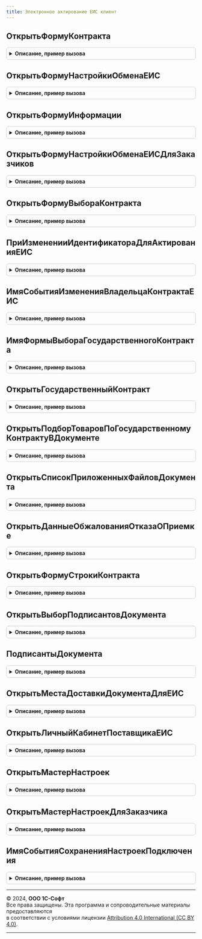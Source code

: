 ```yaml
---
title: Электронное актирование ЕИС клиент
---
```



## ОткрытьФормуКонтракта
<details style="margin: 1em 0; padding: 0.5em; border: 1px solid #ccc; border-radius: 6px;">

<summary style="font-weight: bold; cursor: pointer;">Описание, пример вызова</summary>

```bsl

// Открыть форму контракта ЕИС.
//
// Параметры:
//  Форма - ФормаКлиентскогоПриложения
//  СсылкаНаКонтракт - ОпределяемыйТип.ГосударственныеКонтрактыБЭД
//  ОповещениеОЗавершении - ОписаниеОповещения
Процедура ОткрытьФормуКонтракта(Форма, СсылкаНаКонтракт, ОповещениеОЗавершении) Экспорт
```

Пример вызова
```bsl
ЭлектронноеАктированиеЕИСКлиент.ОткрытьФормуКонтракта(Форма, СсылкаНаКонтракт, ОповещениеОЗавершении) 
```
</details>

## ОткрытьФормуНастройкиОбменаЕИС
<details style="margin: 1em 0; padding: 0.5em; border: 1px solid #ccc; border-radius: 6px;">

<summary style="font-weight: bold; cursor: pointer;">Описание, пример вызова</summary>

```bsl

// Открыть форму настроек обмена ЕИС для поставщиков.
Процедура ОткрытьФормуНастройкиОбменаЕИС() Экспорт
```

Пример вызова
```bsl
ЭлектронноеАктированиеЕИСКлиент.ОткрытьФормуНастройкиОбменаЕИС() 
```
</details>

## ОткрытьФормуИнформации
<details style="margin: 1em 0; padding: 0.5em; border: 1px solid #ccc; border-radius: 6px;">

<summary style="font-weight: bold; cursor: pointer;">Описание, пример вызова</summary>

```bsl

// Открыть форму информирования ЕИС.
//
// Параметры:
//  ПараметрыФормы - Структура
//  ОповещениеОЗавершении - ОписаниеОповещения
//
Процедура ОткрытьФормуИнформации(ПараметрыФормы, ОповещениеОЗавершении = Неопределено) Экспорт
```

Пример вызова
```bsl
ЭлектронноеАктированиеЕИСКлиент.ОткрытьФормуИнформации(ПараметрыФормы, ОповещениеОЗавершении);
```
</details>

## ОткрытьФормуНастройкиОбменаЕИСДляЗаказчиков
<details style="margin: 1em 0; padding: 0.5em; border: 1px solid #ccc; border-radius: 6px;">

<summary style="font-weight: bold; cursor: pointer;">Описание, пример вызова</summary>

```bsl

// Открыть форму настроек обмена ЕИС для заказчиков.
Процедура ОткрытьФормуНастройкиОбменаЕИСДляЗаказчиков() Экспорт
```

Пример вызова
```bsl
ЭлектронноеАктированиеЕИСКлиент.ОткрытьФормуНастройкиОбменаЕИСДляЗаказчиков() 
```
</details>

## ОткрытьФормуВыбораКонтракта
<details style="margin: 1em 0; padding: 0.5em; border: 1px solid #ccc; border-radius: 6px;">

<summary style="font-weight: bold; cursor: pointer;">Описание, пример вызова</summary>

```bsl

// Открыть форму выбора контракта.
//
// Параметры:
//  Организация - ОпределяемыйТип.Организация - организация.
//  Контрагент - ОпределяемыйТип.КонтрагентБЭД - контрагент.
//  ФормаВладелец - ФормаКлиентскогоПриложения - форма владелец.
//  ОповещениеОЗакрытии - ОписаниеОповещения, Неопределено - оповещение о закрытии.
Процедура ОткрытьФормуВыбораКонтракта(Организация, Экспорт
```

Пример вызова
```bsl
ЭлектронноеАктированиеЕИСКлиент.ОткрытьФормуВыбораКонтракта(Организация, );
```
</details>

## ПриИзмененииИдентификатораДляАктированияЕИС
<details style="margin: 1em 0; padding: 0.5em; border: 1px solid #ccc; border-radius: 6px;">

<summary style="font-weight: bold; cursor: pointer;">Описание, пример вызова</summary>

```bsl

// При изменении идентификатора для актирования ЕИС.
//
// Параметры:
//  Форма - ФормаКлиентскогоПриложения
//  ТабЧасть - ТабличнаяЧасть
//  ДанныеФормыКоллекция - ДанныеФормыКоллекция
Процедура ПриИзмененииИдентификатораДляАктированияЕИС(Форма, ТабЧасть, ДанныеФормыКоллекция) Экспорт
```

Пример вызова
```bsl
ЭлектронноеАктированиеЕИСКлиент.ПриИзмененииИдентификатораДляАктированияЕИС(Форма, ТабЧасть, ДанныеФормыКоллекция) 
```
</details>

## ИмяСобытияИзмененияВладельцаКонтрактаЕИС
<details style="margin: 1em 0; padding: 0.5em; border: 1px solid #ccc; border-radius: 6px;">

<summary style="font-weight: bold; cursor: pointer;">Описание, пример вызова</summary>

```bsl

// Имя события изменения владельца контракта ЕИС.
//
// Возвращаемое значение:
//  Строка - Имя события изменения владельца контракта ЕИС
Функция ИмяСобытияИзмененияВладельцаКонтрактаЕИС() Экспорт
```

Пример вызова
```bsl
Результат = ЭлектронноеАктированиеЕИСКлиент.ИмяСобытияИзмененияВладельцаКонтрактаЕИС() 
```
</details>

## ИмяФормыВыбораГосударственногоКонтракта
<details style="margin: 1em 0; padding: 0.5em; border: 1px solid #ccc; border-radius: 6px;">

<summary style="font-weight: bold; cursor: pointer;">Описание, пример вызова</summary>

```bsl

// Имя формы выбора государственного контракта.
//
// Возвращаемое значение:
//  Строка
Функция ИмяФормыВыбораГосударственногоКонтракта() Экспорт
```

Пример вызова
```bsl
Результат = ЭлектронноеАктированиеЕИСКлиент.ИмяФормыВыбораГосударственногоКонтракта() 
```
</details>

## ОткрытьГосударственныйКонтракт
<details style="margin: 1em 0; padding: 0.5em; border: 1px solid #ccc; border-radius: 6px;">

<summary style="font-weight: bold; cursor: pointer;">Описание, пример вызова</summary>

```bsl

// Открыть государственный контракт.
//
// Параметры:
//  СсылкаНаКонтракт - ОпределяемыйТип.ГосударственныеКонтрактыБЭД
//  Параметры - Неопределено,
//     Структура
Процедура ОткрытьГосударственныйКонтракт(СсылкаНаКонтракт, Параметры = Неопределено) Экспорт
```

Пример вызова
```bsl
ЭлектронноеАктированиеЕИСКлиент.ОткрытьГосударственныйКонтракт(СсылкаНаКонтракт, Параметры);
```
</details>

## ОткрытьПодборТоваровПоГосударственномуКонтрактуВДокументе
<details style="margin: 1em 0; padding: 0.5em; border: 1px solid #ccc; border-radius: 6px;">

<summary style="font-weight: bold; cursor: pointer;">Описание, пример вызова</summary>

```bsl

// Открыть подбор товаров по государственному контракту в документе.
//
// Параметры:
//  ПараметрКоманды - Структура
//  ПараметрыВыполнения - Структура
Процедура ОткрытьПодборТоваровПоГосударственномуКонтрактуВДокументе(ПараметрКоманды, ПараметрыВыполнения) Экспорт
```

Пример вызова
```bsl
ЭлектронноеАктированиеЕИСКлиент.ОткрытьПодборТоваровПоГосударственномуКонтрактуВДокументе(ПараметрКоманды, ПараметрыВыполнения) 
```
</details>

## ОткрытьСписокПриложенныхФайловДокумента
<details style="margin: 1em 0; padding: 0.5em; border: 1px solid #ccc; border-radius: 6px;">

<summary style="font-weight: bold; cursor: pointer;">Описание, пример вызова</summary>

```bsl

// Открыть список приложенных файлов документа.
//
// Параметры:
//  Объект - ОпределяемыйТип.ОснованияЭлектронныхДокументовЭДО
//  Форма - ФормаКлиентскогоПриложения
Процедура ОткрытьСписокПриложенныхФайловДокумента(Объект, Форма) Экспорт
```

Пример вызова
```bsl
ЭлектронноеАктированиеЕИСКлиент.ОткрытьСписокПриложенныхФайловДокумента(Объект, Форма) 
```
</details>

## ОткрытьДанныеОбжалованияОтказаОПриемке
<details style="margin: 1em 0; padding: 0.5em; border: 1px solid #ccc; border-radius: 6px;">

<summary style="font-weight: bold; cursor: pointer;">Описание, пример вызова</summary>

```bsl

// Открыть данные обжалования отказа о приемке.
//
// Параметры:
//  Объект - ОпределяемыйТип.ОснованияЭлектронныхДокументовЭДО
//  Форма - ФормаКлиентскогоПриложения
Процедура ОткрытьДанныеОбжалованияОтказаОПриемке(Объект, Форма) Экспорт
```

Пример вызова
```bsl
ЭлектронноеАктированиеЕИСКлиент.ОткрытьДанныеОбжалованияОтказаОПриемке(Объект, Форма) 
```
</details>

## ОткрытьФормуСтрокиКонтракта
<details style="margin: 1em 0; padding: 0.5em; border: 1px solid #ccc; border-radius: 6px;">

<summary style="font-weight: bold; cursor: pointer;">Описание, пример вызова</summary>

```bsl

// Открыть форму строки контракта.
//
// Параметры:
//  ГосударственныйКонтракт - ОпределяемыйТип.ГосударственныеКонтрактыБЭД
//  ИдентификаторДляАктированияЕИС - Строка
//  Форма - ФормаКлиентскогоПриложения
//  ТолькоПросмотр - Булево
Процедура ОткрытьФормуСтрокиКонтракта(ГосударственныйКонтракт, Экспорт
```

Пример вызова
```bsl
ЭлектронноеАктированиеЕИСКлиент.ОткрытьФормуСтрокиКонтракта(ГосударственныйКонтракт, );
```
</details>

## ОткрытьВыборПодписантовДокумента
<details style="margin: 1em 0; padding: 0.5em; border: 1px solid #ccc; border-radius: 6px;">

<summary style="font-weight: bold; cursor: pointer;">Описание, пример вызова</summary>

```bsl

// Открыть выбор подписантов документа.
//
// Параметры:
//  Организация - ОпределяемыйТип.Организация
//  Объект - ОпределяемыйТип.ОснованияЭлектронныхДокументовЭДО
//  Форма - ФормаКлиентскогоПриложения
Процедура ОткрытьВыборПодписантовДокумента(Организация, Объект, Форма) Экспорт
```

Пример вызова
```bsl
ЭлектронноеАктированиеЕИСКлиент.ОткрытьВыборПодписантовДокумента(Организация, Объект, Форма) 
```
</details>

## ПодписантыДокумента
<details style="margin: 1em 0; padding: 0.5em; border: 1px solid #ccc; border-radius: 6px;">

<summary style="font-weight: bold; cursor: pointer;">Описание, пример вызова</summary>

```bsl

// Возвращает подписантов документа.
//
// Параметры:
//  Объект - ОпределяемыйТип.ОснованияЭлектронныхДокументовЭДО -
//
// Возвращаемое значение:
//  Массив из Структура - Подписанты документа
Функция ПодписантыДокумента(Объект) Экспорт
```

Пример вызова
```bsl
Результат = ЭлектронноеАктированиеЕИСКлиент.ПодписантыДокумента(Объект) 
```
</details>

## ОткрытьМестаДоставкиДокументаДляЕИС
<details style="margin: 1em 0; padding: 0.5em; border: 1px solid #ccc; border-radius: 6px;">

<summary style="font-weight: bold; cursor: pointer;">Описание, пример вызова</summary>

```bsl

// Открыть места доставки документа для ЕИС.
//
// Параметры:
//  Объект - ОпределяемыйТип.ОснованияЭлектронныхДокументовЭДО
//  Форма - ФормаКлиентскогоПриложения
Процедура ОткрытьМестаДоставкиДокументаДляЕИС(Объект, Форма) Экспорт
```

Пример вызова
```bsl
ЭлектронноеАктированиеЕИСКлиент.ОткрытьМестаДоставкиДокументаДляЕИС(Объект, Форма) 
```
</details>

## ОткрытьЛичныйКабинетПоставщикаЕИС
<details style="margin: 1em 0; padding: 0.5em; border: 1px solid #ccc; border-radius: 6px;">

<summary style="font-weight: bold; cursor: pointer;">Описание, пример вызова</summary>

```bsl

// Открыть личный кабинет поставщика ЕИС.
//
// Параметры:
//  ОповещениеОбратногоВызова - ОписаниеОповещения,
//    Неопределено
Процедура ОткрытьЛичныйКабинетПоставщикаЕИС(ОповещениеОбратногоВызова = Неопределено) Экспорт
```

Пример вызова
```bsl
ЭлектронноеАктированиеЕИСКлиент.ОткрытьЛичныйКабинетПоставщикаЕИС(ОповещениеОбратногоВызова);
```
</details>

## ОткрытьМастерНастроек
<details style="margin: 1em 0; padding: 0.5em; border: 1px solid #ccc; border-radius: 6px;">

<summary style="font-weight: bold; cursor: pointer;">Описание, пример вызова</summary>

```bsl

// Открыть мастер настроек.
//
// Параметры:
//  Организация - ОпределяемыйТип.Организация
//  УникальныйИдентификаторФормы - Строка,
//     УникальныйИдентификатор
//  ОповещениеОЗакрытии - ОписаниеОповещения,
//     Неопределено
Процедура ОткрытьМастерНастроек(Организация, УникальныйИдентификаторФормы, ОповещениеОЗакрытии = Неопределено) Экспорт
```

Пример вызова
```bsl
ЭлектронноеАктированиеЕИСКлиент.ОткрытьМастерНастроек(Организация, УникальныйИдентификаторФормы, ОповещениеОЗакрытии);
```
</details>

## ОткрытьМастерНастроекДляЗаказчика
<details style="margin: 1em 0; padding: 0.5em; border: 1px solid #ccc; border-radius: 6px;">

<summary style="font-weight: bold; cursor: pointer;">Описание, пример вызова</summary>

```bsl

// Открыть мастер настроек для заказчика.
//
// Параметры:
//  Организация - ОпределяемыйТип.Организация - организация.
//  УникальныйИдентификаторФормы - УникальныйИдентификатор - уникальный идентификатор формы.
//  ОповещениеОЗакрытии - Неопределено, ОписаниеОповещения - оповещение о закрытии.
Процедура ОткрытьМастерНастроекДляЗаказчика(Организация, Экспорт
```

Пример вызова
```bsl
ЭлектронноеАктированиеЕИСКлиент.ОткрытьМастерНастроекДляЗаказчика(Организация, );
```
</details>

## ИмяСобытияСохраненияНастроекПодключения
<details style="margin: 1em 0; padding: 0.5em; border: 1px solid #ccc; border-radius: 6px;">

<summary style="font-weight: bold; cursor: pointer;">Описание, пример вызова</summary>

```bsl

// Имя события сохранения настроек подключения.
//
// Возвращаемое значение:
//  Строка - Имя события сохранения настроек подключения
Функция ИмяСобытияСохраненияНастроекПодключения() Экспорт
```

Пример вызова
```bsl
Результат = ЭлектронноеАктированиеЕИСКлиент.ИмяСобытияСохраненияНастроекПодключения() 
```
</details>

---

© 2024, **ООО 1С-Софт**  
Все права защищены. Эта программа и сопроводительные материалы предоставляются  
в соответствии с условиями лицензии [Attribution 4.0 International (CC BY 4.0)](https://creativecommons.org/licenses/by/4.0/legalcode).

---
